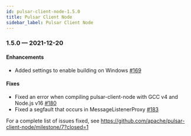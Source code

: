 ```yaml
---
id: pulsar-client-node-1.5.0
title: Pulsar Client Node
sidebar_label: Pulsar Client Node
---
```


### 1.5.0 &mdash; 2021-12-20 <a id="1.5.0"></a>

#### Enhancements

* Added settings to enable building on Windows [#169](https://github.com/apache/pulsar-client-node/pull/169)

#### Fixes

* Fixed an error when compiling pulsar-client-node with GCC v4 and Node.js v16 [#180](https://github.com/apache/pulsar-client-node/pull/180)
* Fixed a segfault that occurs in MessageListenerProxy [#183](https://github.com/apache/pulsar-client-node/pull/183)

For a complete list of issues fixed, see
https://github.com/apache/pulsar-client-node/milestone/7?closed=1